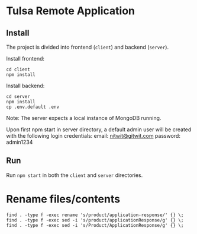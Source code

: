 Tulsa Remote Application
========================



Install
-------

The project is divided into frontend (`client`) and backend (`server`).

Install frontend:
```
cd client
npm install
```

Install backend:
```
cd server
npm install
cp .env.default .env
```

Note: The server expects a local instance of MongoDB running.

Upon first npm start in server directory, a default admin user will be created with the following login credentials:
email: nitwit@gitwit.com
password: admin1234


Run
---

Run `npm start` in both the `client` and `server` directories.


# Rename files/contents
```
find . -type f -exec rename 's/product/application-response/' {} \;
find . -type f -exec sed -i 's/product/applicationResponse/g' {} \;
find . -type f -exec sed -i 's/Product/ApplicationResponse/g' {} \;
```

